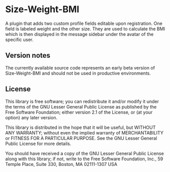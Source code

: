 Size-Weight-BMI
===================

A plugin that adds two custom profile fields editable upon registration.
One field is labeled weight and the other size. They are used to calculate the BMI
which is then displayed in the message sidebar under the avatar of the specific user.

Version notes
-------------

The currently available source code represents an early beta version of Size-Weight-BMI and should not be used in productive environments.

License
-------

This library is free software; you can redistribute it and/or
modify it under the terms of the GNU Lesser General Public License
as published by the Free Software Foundation; either version 2.1
of the License, or (at your option) any later version.

This library is distributed in the hope that it will be useful,
but WITHOUT ANY WARRANTY; without even the implied warranty of
MERCHANTABILITY or FITNESS FOR A PARTICULAR PURPOSE. See the GNU
Lesser General Public License for more details.

You should have received a copy of the GNU Lesser General Public
License along with this library; if not, write to the Free Software
Foundation, Inc., 59 Temple Place, Suite 330, Boston, MA 02111-1307 USA
